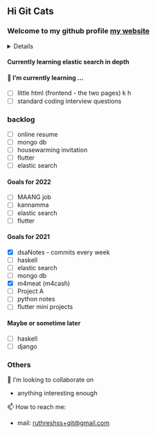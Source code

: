 ## Hi Git Cats
### Welcome to my github profile [my website](https://ruthresh.in)

<details>
I am Ruthresh Kumar, working as a Software engineer at MMM, Bangalore
<img src="https://octodex.github.com/images/manufacturetocat.png" width="500" height="500">
</details>

#### Currently learning elastic search in depth

#### 🌱 I’m currently learning ...
  - [ ] little html (frontend - the two pages) k h
  - [ ] standard coding interview questions

### backlog
  - [ ] online resume 
  - [ ] mongo db
  - [ ] housewarming invitation
  - [ ] flutter
  - [ ] elastic search

#### Goals for 2022
- [ ] MAANG job
- [ ] kannamma
- [ ] elastic search
- [ ] flutter

#### Goals for 2021
- [x] dsaNotes - commits every week
- [ ] haskell
- [ ] elastic search
- [ ] mongo db
- [x] m4meat (m4cash)
- [ ] Project A
- [ ] python notes
- [ ] flutter mini projects

#### Maybe or sometime later
- [ ] haskell
- [ ] django

### Others
👯 I’m looking to collaborate on
-   anything interesting enough

📫 How to reach me: 
-   mail: ruthreshss+git@gmail.com
